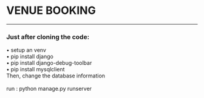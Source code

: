 # VENUE BOOKING<br>
___
### Just after cloning the code: <br>
• setup an venv <br>
• pip install django<br>
• pip install django-debug-toolbar<br>
• pip install mysqlclient<br>
Then, change the database information<br><br>
run : python manage.py runserver 
